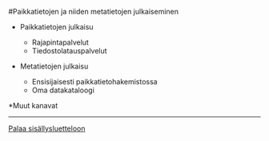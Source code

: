 #Paikkatietojen ja niiden metatietojen julkaiseminen

* Paikkatietojen julkaisu 
  - Rajapintapalvelut 
  - Tiedostolatauspalvelut


* Metatietojen julkaisu
  - Ensisijaisesti paikkatietohakemistossa
  - Oma datakataloogi

*Muut kanavat


-----
[Palaa sisällysluetteloon](Sisällysluettelo.md)
